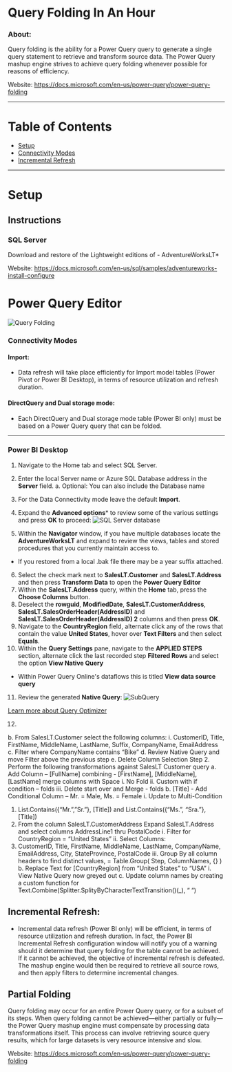 # Query Folding In An Hour

### About:

Query folding is the ability for a Power Query query to generate a single query statement to retrieve and transform source data. The Power Query mashup engine strives to achieve query folding whenever possible for reasons of efficiency.

Website: https://docs.microsoft.com/en-us/power-query/power-query-folding
___

# Table of Contents
- [Setup](#setup)
- [Connectivity Modes](#connectivity-modes)
- [Incremental Refresh](#incremental-refresh)

___

# Setup

## Instructions

### SQL Server

Download and restore of the Lightweight editions of - AdventureWorksLT*

Website: https://docs.microsoft.com/en-us/sql/samples/adventureworks-install-configure

# Power Query Editor

![Query Folding](./Images/QueryFolding.gif)

### Connectivity Modes

#### Import:
- Data refresh will take place efficiently for Import model tables (Power Pivot or Power BI Desktop), in terms of resource utilization and refresh duration.

#### DirectQuery and Dual storage mode: 
- Each DirectQuery and Dual storage mode table (Power BI only) must be based on a Power Query query that can be folded.
___

### Power BI Desktop
1. Navigate to the Home tab and select SQL Server.
2. Enter the local Server name or Azure SQL Database address in the **Server** field.
  a. Optional: You can also include the Database name
3. For the Data Connectivity mode leave the default **Import**.
4. Expand the **Advanced options*** to review some of the various settings and press **OK** to proceed:
![SQL Server database](.Images/SQLServerOptions.png)

5. Within the **Navigator** window, if you have multiple databases locate the **AdventureWorksLT** and expand to review the views, tables and stored procedures that you currently maintain access to.
- If you restored from a local .bak file there may be a year suffix attached.
6. Select the check mark next to **SalesLT.Customer** and **SalesLT.Address** and then press **Transform Data** to open the **Power Query Editor**
7. Within the **SalesLT.Address** query, within the **Home** tab, press the **Choose Columns** button.
8. Deselect the **rowguid**, **ModifiedDate**, **SalesLT.CustomerAddress**, **SalesLT.SalesOrderHeader(AddressID)** and **SalesLT.SalesOrderHeader(AddressID) 2** columns and then press **OK**.
9. Navigate to the **CountryRegion** field, alternate click any of the rows that contain the value **United States**, hover over **Text Filters** and then select **Equals**.
10. Within the **Query Settings** pane, navigate to the **APPLIED STEPS** section, alternate click the last recorded step **Filtered Rows** and select the option **View Native Query**
- Within Power Query Online's dataflows this is titled **View data source query**
11. Review the generated **Native Query**:
![SubQuery](.Images/SubQuery.png)

[Learn more about Query Optimizer](https://www.red-gate.com/simple-talk/sql/sql-training/the-sql-server-query-optimizer/)

12. 

b.	From SalesLT.Customer select the following columns:
i.	CustomerID, Title, FirstName, MiddleName, LastName, Suffix, CompanyName, EmailAddress
c.	Filter where CompanyName contains “Bike”
d.	Review Native Query and move Filter above the previous step
e.	Delete Column Selection Step
2.	Perform the following transformations against SalesLT Customer query
a.	Add Column – [FullName] combining - [FirstName], [MiddleName], [LastName] merge columns with Space
i.	No Fold
ii.	Custom with if condition – folds
iii.	Delete start over and Merge - folds
b.	 [Title] - Add Conditional Column – Mr. = Male, Ms. = Female
i.	Update to Multi-Condition
1.	List.Contains({“Mr.”,”Sr.”}, [Title]) and List.Contains({“Ms.”, “Sra.”}, [Title])
3.	From the column SalesLT.CustomerAddress Expand SalesLT.Address and select columns AddressLine1 thru PostalCode
i.	Filter for CountryRegion = “United States”
ii.	Select Columns:
1.	CustomerID, Title, FirstName, MiddleName, LastName, CompanyName, EmailAddress, City, StateProvince, PostalCode
iii.	Group By all column headers to find distinct values, = Table.Group( Step, ColumnNames, {} )
b.	Replace Text for [CountryRegion] from “United States” to “USA”
i.	View Native Query now greyed out
c.	Update column names by creating a custom function for Text.Combine(Splitter.SplityByCharacterTextTransition()(_), “ “)



## Incremental Refresh:
- Incremental data refresh (Power BI only) will be efficient, in terms of resource utilization and refresh duration. In fact, the Power BI Incremental Refresh configuration window will notify you of a warning should it determine that query folding for the table cannot be achieved. If it cannot be achieved, the objective of incremental refresh is defeated. The mashup engine would then be required to retrieve all source rows, and then apply filters to determine incremental changes.



## Partial Folding
Query folding may occur for an entire Power Query query, or for a subset of its steps. When query folding cannot be achieved—either partially or fully—the Power Query mashup engine must compensate by processing data transformations itself. This process can involve retrieving source query results, which for large datasets is very resource intensive and slow.

Website: https://docs.microsoft.com/en-us/power-query/power-query-folding
